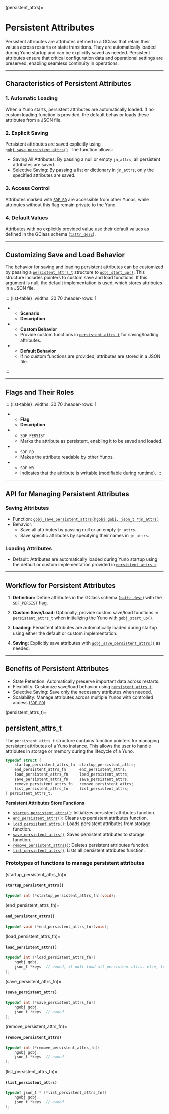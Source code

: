 (persistent_attrs)=
# **Persistent Attributes**

Persistent attributes are attributes defined in a GClass that retain their values across restarts or state transitions. They are automatically loaded during Yuno startup and can be explicitly saved as needed. Persistent attributes ensure that critical configuration data and operational settings are preserved, enabling seamless continuity in operations.

---

## Characteristics of Persistent Attributes

### 1. **Automatic Loading**
When a Yuno starts, persistent attributes are automatically loaded. If no custom loading function is provided, the default behavior loads these attributes from a JSON file.

### 2. **Explicit Saving**
Persistent attributes are saved explicitly using [`gobj_save_persistent_attrs()`](gobj_save_persistent_attrs()). 
The function allows:
- Saving All Attributes: By passing a null or empty `jn_attrs`, all persistent attributes are saved.
- Selective Saving: By passing a list or dictionary in `jn_attrs`, only the specified attributes are saved.

### 3. **Access Control**
Attributes marked with [`SDF_RD`](SDF_RD) are accessible from other Yunos, while attributes without this flag remain private to the Yuno.

### 4. **Default Values**
Attributes with no explicitly provided value use their default values as defined in the GClass schema ([`tattr_desc`](tattr_desc)).

---

## Customizing Save and Load Behavior

The behavior for saving and loading persistent attributes can be customized by passing a [`persistent_attrs_t`](persistent_attrs_t) structure to [`gobj_start_up()`](gobj_start_up()). This structure includes pointers to custom save and load functions. If this argument is null, the default implementation is used, which stores attributes in a JSON file.

::: {list-table}
:widths: 30 70
:header-rows: 1

* - **Scenario**
  - **Description**

* - **Custom Behavior**
  - Provide custom functions in [`persistent_attrs_t`](persistent_attrs_t) for saving/loading attributes.

* - **Default Behavior**
  - If no custom functions are provided, attributes are stored in a JSON file.

:::

---

## Flags and Their Roles

::: {list-table}
:widths: 30 70
:header-rows: 1

* - **Flag**
  - **Description**

* - `SDF_PERSIST`
  - Marks the attribute as persistent, enabling it to be saved and loaded.

* - `SDF_RD`
  - Makes the attribute readable by other Yunos.

* - `SDF_WR`
  - Indicates that the attribute is writable (modifiable during runtime).
:::

---

## API for Managing Persistent Attributes

### Saving Attributes
- Function: [`gobj_save_persistent_attrs(hgobj gobj, json_t *jn_attrs)`](gobj_save_persistent_attrs())
- Behavior:
    - Save all attributes by passing null or an empty `jn_attrs`.
    - Save specific attributes by specifying their names in `jn_attrs`.

### Loading Attributes
- Default: Attributes are automatically loaded during Yuno startup using the default or custom implementation provided in [`persistent_attrs_t`](persistent_attrs_t).


---

## Workflow for Persistent Attributes

1. **Definition:**
   Define attributes in the GClass schema ([`tattr_desc`](tattr_desc)) with the [`SDF_PERSIST`](SDF_PERSIST) flag.

2. **Custom Save/Load:**
   Optionally, provide custom save/load functions in [`persistent_attrs_t`](persistent_attrs_t) when initializing the Yuno with [`gobj_start_up()`](gobj_start_up()).

3. **Loading:**
   Persistent attributes are automatically loaded during startup using either the default or custom implementation.

4. **Saving:**
   Explicitly save attributes with [`gobj_save_persistent_attrs()`](gobj_save_persistent_attrs()) as needed.

---

## Benefits of Persistent Attributes

- State Retention: Automatically preserve important data across restarts.
- Flexibility: Customize save/load behavior using [`persistent_attrs_t`](persistent_attrs_t).
- Selective Saving: Save only the necessary attributes when needed.
- Scalability: Manage attributes across multiple Yunos with controlled access ([`SDF_RD`](SDF_RD)).

(persistent_attrs_t)=
## persistent_attrs_t
The `persistent_attrs_t` structure contains function pointers for managing persistent attributes of a Yuno instance. This allows the user to handle attributes in storage or memory during the lifecycle of a Yuno.

```c
typedef struct {
    startup_persistent_attrs_fn  startup_persistent_attrs;
    end_persistent_attrs_fn      end_persistent_attrs;
    load_persistent_attrs_fn     load_persistent_attrs;
    save_persistent_attrs_fn     save_persistent_attrs;
    remove_persistent_attrs_fn   remove_persistent_attrs;
    list_persistent_attrs_fn     list_persistent_attrs;
} persistent_attrs_t;
```

**Persistent Attributes Store Functions**
- [`startup_persistent_attrs()`](startup_persistent_attrs_fn): Initializes persistent attributes function.
- [`end_persistent_attrs()`](end_persistent_attrs_fn): Cleans up persistent attributes function.
- [`load_persistent_attrs()`](load_persistent_attrs_fn): Loads persistent attributes from storage function.
- [`save_persistent_attrs()`](save_persistent_attrs_fn): Saves persistent attributes to storage function.
- [`remove_persistent_attrs()`](remove_persistent_attrs_fn): Deletes persistent attributes function.
- [`list_persistent_attrs()`](list_persistent_attrs_fn): Lists all persistent attributes function.


### Prototypes of functions to manage persistent attributes

(startup_persistent_attrs_fn)=
#### **`startup_persistent_attrs()`**

```C
typedef int (*startup_persistent_attrs_fn)(void);
```

(end_persistent_attrs_fn)=
#### **`end_persistent_attrs()`**

```C
typedef void (*end_persistent_attrs_fn)(void);
```

(load_persistent_attrs_fn)=
#### **`load_persistent_attrs()`**

```C
typedef int (*load_persistent_attrs_fn)(
    hgobj gobj,
    json_t *keys  // owned, if null load all persistent attrs, else, load
);
```

(save_persistent_attrs_fn)=
#### **`(save_persistent_attrs)`**

```C
typedef int (*save_persistent_attrs_fn)(
    hgobj gobj,
    json_t *keys  // owned
);
```

(remove_persistent_attrs_fn)=
#### **`(remove_persistent_attrs)`**

```C
typedef int (*remove_persistent_attrs_fn)(
    hgobj gobj,
    json_t *keys  // owned
);
```

(list_persistent_attrs_fn)=
#### **`(list_persistent_attrs)`**

```C
typedef json_t * (*list_persistent_attrs_fn)(
    hgobj gobj,
    json_t *keys  // owned
);
```
